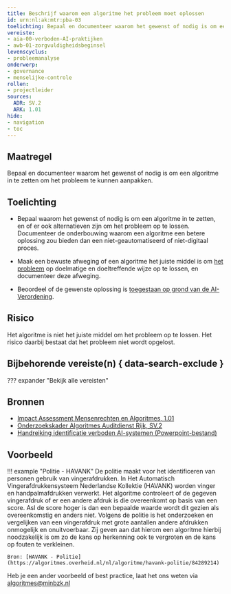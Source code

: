 ```yaml
---
title: Beschrijf waarom een algoritme het probleem moet oplossen
id: urn:nl:ak:mtr:pba-03
toelichting: Bepaal en documenteer waarom het gewenst of nodig is om een algoritme in te zetten om het probleem te kunnen aanpakken.
vereiste:
- aia-00-verboden-AI-praktijken
- awb-01-zorgvuldigheidsbeginsel
levenscyclus:
- probleemanalyse
onderwerp:
- governance
- menselijke-controle
rollen:
- projectleider
sources:
  ADR: SV.2
  ARK: 1.01
hide:
- navigation
- toc
---
```


<!-- tags -->

## Maatregel
Bepaal en documenteer waarom het gewenst of nodig is om een algoritme in te zetten om het probleem te kunnen aanpakken. 

## Toelichting

- Bepaal waarom het gewenst of nodig is om een algoritme in te zetten, en of er ook alternatieven zijn om het probleem op te lossen. 
Documenteer de onderbouwing waarom een algoritme een betere oplossing zou bieden dan een niet-geautomatiseerd of niet-digitaal proces. 

- Maak een bewuste afweging of een algoritme het juiste middel is om [het probleem](1-pba-01-formuleren-probleemdefinitie.md) op doelmatige en doeltreffende wijze op te lossen, en documenteer deze afweging.

- Beoordeel of de gewenste oplossing is [toegestaan op grond van de AI-Verordening](../vereisten/aia-00-verboden-AI-praktijken.md). 

## Risico
Het algoritme is niet het juiste middel om het probleem op te lossen. Het risico daarbij bestaat dat het probleem niet wordt opgelost. 

## Bijbehorende vereiste(n) { data-search-exclude }
??? expander "Bekijk alle vereisten"
    <!-- list_vereisten_on_maatregelen_page -->

## Bronnen

- [Impact Assessment Mensenrechten en Algoritmes, 1.01](https://www.rijksoverheid.nl/documenten/rapporten/2021/02/25/impact-assessment-mensenrechten-en-algoritmes)
- [Onderzoekskader Algoritmes Auditdienst Rijk, SV.2](https://www.rijksoverheid.nl/documenten/rapporten/2023/07/11/onderzoekskader-algoritmes-adr-2023)
- [Handreiking identificatie verboden AI-systemen (Powerpoint-bestand)](https://github.com/user-attachments/files/18179740/Handreiking_Uitvraag_VBSystemen.pptx)

## Voorbeeld

!!! example "Politie - HAVANK"
	De politie maakt voor het identificeren van personen gebruik van vingerafdrukken. In Het Automatisch Vingerafdrukkensysteem Nederlandse Kollektie (HAVANK) worden vinger en handpalmafdrukken verwerkt. Het algoritme controleert of de gegeven vingerafdruk of er een andere afdruk is die overeenkomt op basis van een score. Asl de score hoger is dan een bepaalde waarde wordt dit gezien als overeenkomstig en anders niet.
	Volgens de politie is het onderzoeken en vergelijken van een vingerafdruk met grote aantallen andere afdrukken onmogelijk en onuitvoerbaar. Zij geven aan dat hierom een algoritme hierbij noodzakelijk is om zo de kans op herkenning ook te vergroten en de kans op fouten te verkleinen.
	
	Bron: [HAVANK - Politie](https://algoritmes.overheid.nl/nl/algoritme/havank-politie/84289214) 

Heb je een ander voorbeeld of best practice, laat het ons weten via [algoritmes@minbzk.nl](mailto:algoritmes@minbzk.nl)  
